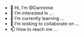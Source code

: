 - 👋 Hi, I’m @Dannnnie
- 👀 I’m interested in ...
- 🌱 I’m currently learning ...
- 💞️ I’m looking to collaborate on ...
- 📫 How to reach me ...

<!---
Dannnnie/Dannnnie is a ✨ special ✨ repository because its `README.md` (this file) appears on your GitHub profile.
You can click the Preview link to take a look at your changes.
--->
